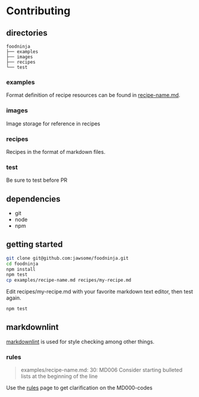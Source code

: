 # Contributing

## directories

```
foodninja
├── examples
├── images
├── recipes
└── test
```

### examples

Format definition of recipe resources can be found in [recipe-name.md](./examples/recipe-name.md).

### images

Image storage for reference in recipes

### recipes

Recipes in the format of markdown files.

### test

Be sure to test before PR

## dependencies

* git
* node
* npm

## getting started

```sh
git clone git@github.com:jawsome/foodninja.git
cd foodninja
npm install
npm test
cp examples/recipe-name.md recipes/my-recipe.md
```

Edit recipes/my-recipe.md with your favorite markdown text editor, then
  test again.

```sh
npm test
```

## markdownlint

[markdownlint](https://github.com/DavidAnson/markdownlint) is used for style
  checking among other things.

### rules

> examples/recipe-name.md: 30: MD006 Consider
  starting bulleted lists at the beginning of the line

Use the [rules](https://github.com/DavidAnson/markdownlint/blob/master/doc/Rules.md)
  page to get clarification on the MD000-codes
